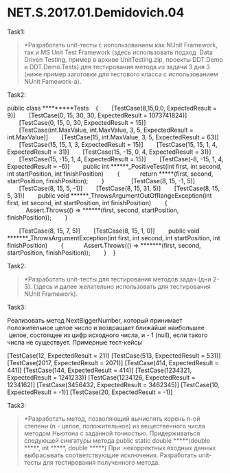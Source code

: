 # NET.S.2017.01.Demidovich.04

Task1:

>*Разработать unit-тесты с использованием как NUnit Framework, так и MS Unit Test Framework (здесь использовать подход  Data Driven Testing, пример в архиве UnitTesting.zip, проекты DDT.Demo и DDT.Demo.Tests) для тестирования метода из задачи 3 дня 3 (ниже пример заготовки для тестового класса с использованием NUnit Famework-a). 

Task2:

public class *********Tests
   {
       [TestCase(8,15,0,0, ExpectedResult = 9)]
       [TestCase(0, 15, 30, 30, ExpectedResult = 1073741824)]
       [TestCase(0, 15, 0, 30, ExpectedResult = 15)]
       [TestCase(int.MaxValue, int.MaxValue, 3, 5, ExpectedResult = int.MaxValue)]
       [TestCase(15, int.MaxValue, 3, 5, ExpectedResult = 63)]
       [TestCase(15, 15, 1, 3, ExpectedResult = 15)]
       [TestCase(15, 15, 1, 4, ExpectedResult = 31)]
       [TestCase(15, -15, 0, 4, ExpectedResult = 31)]
       [TestCase(15, -15, 1, 4, ExpectedResult = 15)]
       [TestCase(-8, -15, 1, 4, ExpectedResult = -6)]
       public int ******_PositiveTest(int first, int second, int startPosition, int finishPosition)
       {
           return *****(first, second, startPosition, finishPosition);
       }
       
       [TestCase(8, 15, -1, 5)]
       [TestCase(8, 15, 5, -1)]
       [TestCase(8, 15, 31, 5)]
       [TestCase(8, 15, 5, 31)]
       public void ******_ThrowsArgumentOutOfRangeException(int first, int second, int startPosition, int finishPosition)
       {
           Assert.Throws<ArgumentOutOfRangeException>(() => ******(first, second, startPosition, finishPosition));
       }

       [TestCase(8, 15, 7, 5)]
       [TestCase(8, 15, 1, 0)]
       public void *******_ThrowsArgumentException(int first, int second, int startPosition, int finishPosition)
       {
           Assert.Throws<ArgumentException>(() => *******(first, second, startPosition, finishPosition));
       }
   }
   
Task2:

>*Разработать unit-тесты для тестирования методов задач (дни 2-3). (здесь и далее желательно использовать для тестирования NUnit Framework).

Task3:

Реализовать метод NextBiggerNumber, который принимает положительное целое число и возвращает ближайше наибольшее  целое, состоящее из цифр исходного числа, и - 1 (null), если такого числа не существует. Примерные тест-кейсы

[TestCase(12, ExpectedResult = 21)]
[TestCase(513, ExpectedResult = 531)]
[TestCase(2017, ExpectedResult = 2071)]
[TestCase(414, ExpectedResult = 441)]
[TestCase(144, ExpectedResult = 414)]
[TestCase(1234321, ExpectedResult = 1241233)]
[TestCase(1234126, ExpectedResult = 1234162)]
[TestCase(3456432, ExpectedResult = 3462345)]
[TestCase(10, ExpectedResult = -1)]
[TestCase(20, ExpectedResult = -1)]

Task3:

>*Разработать метод, позволяющий вычислять корень n-ой степени (n - целое, положительное) из вещественного числа методом Ньютона с заданной точностью. Придерживаться следующей сингатуры метода
public static double *****(double *****, int *****, double *****)
При  некорректных входных данных выбрасывать соответствующие исключения. Разработать unit-тесты для тестирования полученного метода.
